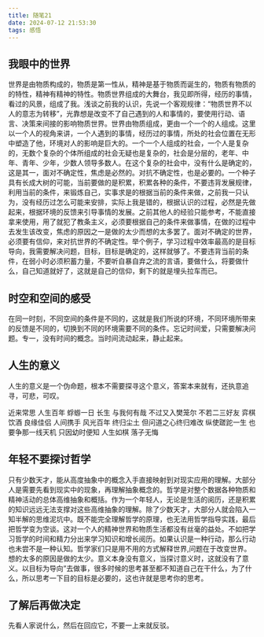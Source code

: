 ```yaml
---
title: 随笔21
date: 2024-07-12 21:53:30
tags: 感悟
---
```


## 我眼中的世界

世界是由物质构成的，物质是第一性从，精神是基于物质而诞生的，物质有物质的的特性，精神有精神的特性。物质世界组成的大舞台，我见即所得，经历的事情，看过的风景，组成了我。浅谈之前我的认识，先说一个客观规律：“物质世界不以人的意志为转移”，光靠想是改变不了自己遇到的人和事情的，要使用行动、语言、决策来间接的影响物质世界。世界由物质组成，更由一个一个的人组成。这里以一个人的视角来讲，一个人遇到的事情，经历过的事情，所处的社会位置在无形中塑造了他，环境对人的影响是巨大的。一个一个人组成的社会，一个人是复杂的，无数个复杂的个体所组成的社会无疑也是复杂的，社会是分层的，老年、中年、青年、少年，少数人领导多数人。在这个复杂的社会中，没有什么是确定的，这是其一，面对不确定性，焦虑是必然的。对抗不确定性，也是必要的。一个种子具有长成大树的可能，当前要做的是积累，积累各种的条件，不要违背发展规律，利用当前的条件，来锻炼自己，实事求是的根据当前的条件来做，之前我一只认为，没有经历过怎么可能来安排，实际上我是错的，根据认识的过程，必然是先做起来，根据环境的反馈来引导事情的发展。之前其他人的经验只能参考，不能直接拿来使用，用了就犯了教条主义，必须要根据自己的条件来做事情，在做的过程中去发生该改变，焦虑的原因之一是做的太少而想的太多罢了。面对不确定的世界，必须要有信仰，来对抗世界的不确定性。举个例子，学习过程中效率最高的是目标导向，我需要解决问题，目标，目标是确定的，这样就够了。不要违背当前的条件，在弱小时必须积蓄力量，不要听自暴自弃之流的言语，要做什么，将要做什么，自己知道就好了，这就是自己的信仰，剩下的就是埋头拉车而已。

## 时空和空间的感受
在同一时刻，不同空间的条件是不同的，这就是我们所说的环境，不同环境所带来的反馈是不同的，切换到不同的环境需要不同的条件。忘记时间爱，只需要解决问题。专一，没有时间的概念。当时间流动起来，静止起来。

## 人生的意义
人生的意义是一个伪命题，根本不需要探寻这个意义，答案本来就有，还执意追寻，可悲，可叹。


近来常思
人生百年
蜉蝣一日
长生  与我何有哉
不过又入樊笼尔
不若二三好友
弈棋饮酒
良缘佳侣
人间携手
风光百年
终归尘土
但问道之心终归难改
纵使蹉跎一生
也要争那一线天机
只因幼时便知
人生如棋
落子无悔

## 年轻不要探讨哲学

只有少数天才，能从高度抽象中的概念入手直接映射到对现实应用的理解。大部分人是需要先看到现实中的现象，再理解抽象概念的。哲学是对整个数据各种物质和精神活动的总体高维抽象和概括。作为一个年轻人，无论是生活的阅历，还是积累的知识远远无法支撑对这些高维抽象的理解。除了少数天才，大部分人就会陷入一知半解的思维泥坑中。既不能完全理解哲学的原理，也无法用哲学指导实践，最后把哲学变为空谈。这对一个人的精神世界和物质生活都没有丝毫的益处。不如把学习哲学的时间和精力分出来学习知识和增长阅历。如果认识是一种行动，那么行动也未尝不是一种认知。哲学家们只是用不用的方式解释世界,问题在于改变世界。想的太多的原因是做的太少。意义本身没有意义，当探讨意义时，这就没有了意义。以目标为导向”去做事，很多时候的思考甚至都不知道自己在干什么，为了什么，所以思考一下目的目标是必要的，这也许就是思考你的思考。

[](https://ultrafisher.github.io/2020/08/23/%E5%9C%A8Hexo%E4%B8%AD%E7%94%A8Markdown%E6%B7%BB%E5%8A%A0%E7%BD%91%E7%BB%9C%E6%88%96%E6%9C%AC%E5%9C%B0%E8%A7%86%E9%A2%91%E4%BB%A5%E5%8F%8AGIF%E5%8A%A8%E5%9B%BE/)

## 了解后再做决定

先看人家说什么，然后在回应它，不要一上来就反驳。